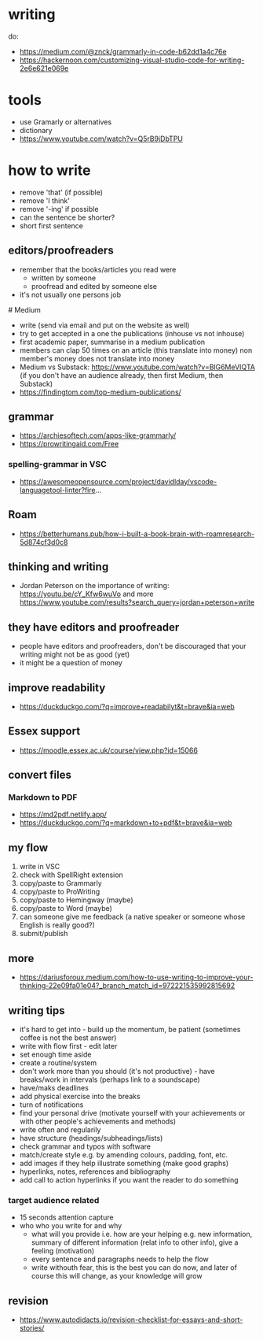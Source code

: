 # writing
do: 
- https://medium.com/@znck/grammarly-in-code-b62dd1a4c76e
- https://hackernoon.com/customizing-visual-studio-code-for-writing-2e6e621e069e

# tools
- use Gramarly or alternatives
- dictionary
- https://www.youtube.com/watch?v=Q5rB9jDbTPU

# how to write
- remove 'that' (if possible)
- remove 'I think'
- remove '-ing' if possible
- can the sentence be shorter?
- short first sentence

## editors/proofreaders
- remember that the books/articles you read were
    - written by someone
    - proofread and edited by someone else
- it's not usually one persons job

# Medium
- write (send via email and put on the website as well)
- try to get accepted in a one the publications (inhouse vs not inhouse)
- first academic paper, summarise in a medium publication 
- members can clap 50 times on an article (this translate into money) non member's money does not translate into money
-  Medium vs Substack: https://www.youtube.com/watch?v=BlG6MeVIQTA (if you don't have an audience already, then first Medium, then Substack)
-  https://findingtom.com/top-medium-publications/

## grammar
- https://archiesoftech.com/apps-like-grammarly/
- https://prowritingaid.com/Free
### spelling-grammar in VSC
- https://awesomeopensource.com/project/davidlday/vscode-languagetool-linter?fire...

## Roam
- https://betterhumans.pub/how-i-built-a-book-brain-with-roamresearch-5d874cf3d0c8

## thinking and writing
- Jordan Peterson on the importance of writing: https://youtu.be/cY_Kfw6wuVo and more https://www.youtube.com/results?search_query=jordan+peterson+write

## they have editors and proofreader
- people have editors and proofreaders, don't be discouraged that your writing might not be as good (yet) 
- it might be a question of money

## improve readability
- https://duckduckgo.com/?q=improve+readabilyt&t=brave&ia=web

## Essex support
- https://moodle.essex.ac.uk/course/view.php?id=15066

## convert files
### Markdown to PDF
- https://md2pdf.netlify.app/
- https://duckduckgo.com/?q=markdown+to+pdf&t=brave&ia=web

## my flow
1. write in VSC
2. check with SpellRight extension
3. copy/paste to Grammarly
4. copy/paste to ProWriting
5. copy/paste to Hemingway (maybe)
6. copy/paste to Word (maybe)
7. can someone give me feedback (a native speaker or someone whose English is really good?)
8. submit/publish

## more
- https://dariusforoux.medium.com/how-to-use-writing-to-improve-your-thinking-22e09fa01e04?_branch_match_id=972221535992815692

## writing tips
- it's hard to get into - build up the momentum, be patient (sometimes coffee is not the best answer)
- write with flow first - edit later <!--#todo find writing styles -->
- set enough time aside
- create a routine/system
- don't work more than you should (it's not productive) - have breaks/work in intervals (perhaps link to a soundscape)
- have/maks deadlines 
- add physical exercise into the breaks
- turn of notifications
- find your personal drive (motivate yourself with your achievements or with other people's achievements and methods)
- write often and regularily
- have structure (headings/subheadings/lists)
- check grammar and typos with software
- match/create style e.g. by amending colours, padding, font, etc. 
- add images if they help illustrate something (make good graphs)
- hyperlinks, notes, references and bibliography
- add call to action hyperlinks if you want the reader to do something
### target audience related
- 15 seconds attention capture
- who who you write for and why
    - what will you provide i.e. how are your helping e.g. new information, summary of different information (relat info to other info), give a feeling (motivation)
    - every sentence and paragraphs needs to help the flow
    - write withouth fear, this is the best you can do now, and later of course this will change, as your knowledge will grow

## revision
- https://www.autodidacts.io/revision-checklist-for-essays-and-short-stories/
